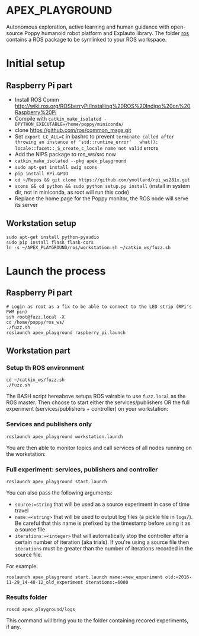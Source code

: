 # APEX_PLAYGROUND
Autonomous exploration, active learning and human guidance with open-source Poppy humanoid robot platform and Explauto library.
The folder [ros](ros) contains a ROS package to be symlinked to your ROS workspace.

# Initial setup
## Raspberry Pi part
  - Install ROS Comm http://wiki.ros.org/ROSberryPi/Installing%20ROS%20Indigo%20on%20Raspberry%20Pi
  - Compile with `catkin_make_isolated -DPYTHON_EXECUTABLE=/home/poppy/miniconda/` 
  - clone https://github.com/ros/common_msgs.git
  - Set `export LC_ALL=C` in bashrc to prevent `terminate called after throwing an instance of 'std::runtime_error'   what():  locale::facet::_S_create_c_locale name not valid` errors 
  - Add the NIPS package to ros_ws/src now
  -  `catkin_make_isolated --pkg apex_playground` 
  - `sudo apt-get install swig scons`
  - `pip install RPi.GPIO`
  - `cd ~/Repos && git clone https://github.com/ymollard/rpi_ws281x.git`
  - `scons && cd python && sudo python setup.py install`  (install in system dir, not in miniconda, as root will run this code)
  - Replace the home page for the Poppy monitor, the ROS node will serve its server


## Workstation setup
```
sudo apt-get install python-pyaudio
sudo pip install flask flask-cors
ln -s ~/APEX_PLAYGROUND/ros/workstation.sh ~/catkin_ws/fuzz.sh
```

# Launch the process
## Raspberry Pi part
```
# Login as root as a fix to be able to connect to the LED strip (RPi's PWM pin)
ssh root@fuzz.local -X
cd /home/poppy/ros_ws/
./fuzz.sh
roslaunch apex_playground raspberry_pi.launch
```

## Workstation part
### Setup th ROS environment
```
cd ~/catkin_ws/fuzz.sh
./fuzz.sh
```
The BASH script hereabove setups ROS vairable to use `fuzz.local` as the ROS master.
Then choose to start either the services/publishers OR the full experiment (services/publishers + controller) on your workstation:

### Services and publishers only
```
roslaunch apex_playground workstation.launch
```
You are then able to monitor topics and call services of all nodes running on the workstation:

### Full experiment: services, publishers and controller
```
roslaunch apex_playground start.launch
```
You can also pass the following arguments:
 - `source:=string` that will be used as a source experiment in case of time travel
 - `name:=<string>` that will be used to output log files (a pickle file in `logs/`). Be careful that this name is prefixed by the timestamp before using it as a source file
 - `iterations:=<integer>` that will automatically stop the controller after a certain number of iteration (aka trials). If you're using a source file then `iterations` must be greater than the number of iterations recorded in the source file.
 
 For example:
```
roslaunch apex_playground start.launch name:=new_experiment old:=2016-11-29_14-48-12_old_experiment iterations:=6000
```
### Results folder
```
roscd apex_playground/logs
```
This command will bring you to the folder containing recored experiments, if any.
